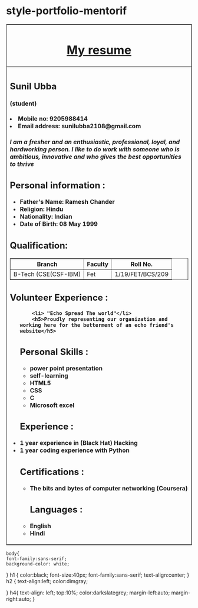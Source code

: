 # style-portfolio-mentorif
<!DOCTYPE html>
<html>
<head>
    <link rel="stylesheet" type="text/css" 
        href="resume.css">
<title>
My Resume
</title>
</head>
<body>
<table border = "1" align = "center" width = "60%">
<tr>
<th>
    <h1><u>My resume</u></h1>
</th>
</tr>
<tr>
<th align = "left">
<h2>
    Sunil Ubba
    <h4>(student)</h4>
</h2>
  
<li>Mobile no: 9205988414</li>
<li>Email address: sunilubba2108@gmail.com </li>
    <h5><p>I am a fresher and an enthusiastic, professional, loyal, and hardworking person. I like to do work with someone who is ambitious, innovative and who gives the best opportunities to thrive</p></h5>
<h2> Personal information :</h2>
<ul>
<li> Father's Name: Ramesh Chander</li>
<li> Religion: Hindu </li>
<li> Nationality: Indian </li>
<li> Date of Birth: 08 May 1999</li>
</ul>
<h2> Qualification: </h2>
<table border = "1"><tr><th>Branch</th><th>
Faculty
</th>
<th>Roll No.</th>
<tr>
<td>B-Tech (CSE(CSF-IBM) </td>
<td>Fet</td>
<td> 1/19/FET/BCS/209</td>
</tr>
</table>
    <h2>Volunteer Experience :</h2>
    <ul>
        
        <li> "Echo Spread The world"</li>
        <h5>Proudly representing our organization and working here for the betterment of an echo friend's website</h5>
<h2>Personal Skills :</h2>
<ul>
<li> power point presentation </li>
<li> self-learning </li>
<li> HTML5 </li>
<li> CSS </li>
<li> C</li>
<li> Microsoft excel </li>
</ul>
<h2> Experience :</h2>
    <li>1 year experience in (Black Hat) Hacking</li>
    <li>1 year coding experience with Python</li>    
    <h2>Certifications :</h2>
        <ul>
            <li>The bits and bytes of computer networking (Coursera)</li>
           
 <h2> Languages :</h2
    <ul>
<li> English </li>
<li> Hindi </li>
    </ul></ul></th></tr>
</table>
</body>
    </html>
    
    body{
    font-family:sans-serif;
    background-color: white;
}
h1
{
    color:black;
    font-size:40px;
    font-family:sans-serif;
    text-align:center;
}
h2
{
    text-align:left;
    color:dimgray;
    
}
h4{
    text-align: left;
    top:10%;
    color:darkslategrey;
     margin-left:auto;
    margin-right:auto;
}
